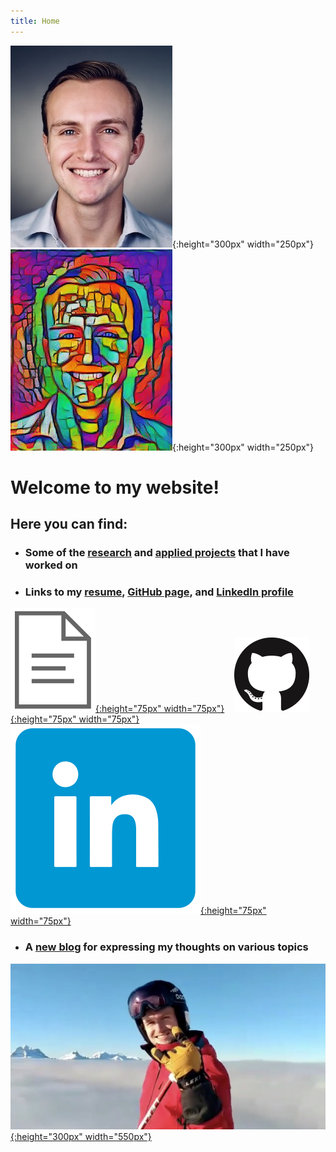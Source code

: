 ```yaml
---
title: Home
---
```


![headshot](pics/headshot.jpg){:height="300px" width="250px"}![style-headshot](pics/dylan_style.png){:height="300px" width="250px"}

# Welcome to my website!

## Here you can find:
- ### Some of the [research](research.html) and [applied projects](applied.html) that I have worked on
- ### Links to my [resume](resume/resume.pdf), [GitHub page](https://github.com/dylanrandle), and [LinkedIn profile](https://linkedin.com/in/dylanrandle/)
[![resume](pics/cv_no_back.png){:height="75px" width="75px"}](resume/resume.pdf)&nbsp;&nbsp;&nbsp;&nbsp;[![gitlogo](pics/GitHub-Mark-120px-plus.png){:height="75px" width="75px"}](https://github.com/dylanrandle)&nbsp;&nbsp;&nbsp;&nbsp;[![linkedinlogo](pics/linkedin.png){:height="75px" width="75px"}](https://linkedin.com/in/dylanrandle/)
- ### A [new blog](blog.html) for expressing my thoughts on various topics

[![revy](pics/Revy.JPG){:height="300px" width="550px"}](blog.html)
